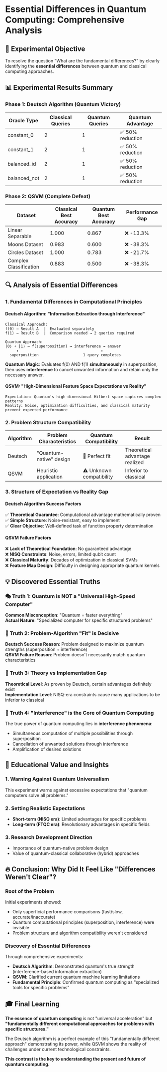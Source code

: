 # Essential Differences in Quantum Computing: Comprehensive Analysis

## 🎯 Experimental Objective
To resolve the question "What are the fundamental differences?" by clearly identifying the **essential differences** between quantum and classical computing approaches.

## 📊 Experimental Results Summary

### Phase 1: Deutsch Algorithm (Quantum Victory)
| Oracle Type | Classical Queries | Quantum Queries | Quantum Advantage |
|-------------|------------------|-----------------|-------------------|
| constant_0  | 2                | 1               | ✅ 50% reduction   |
| constant_1  | 2                | 1               | ✅ 50% reduction   |
| balanced_id | 2                | 1               | ✅ 50% reduction   |
| balanced_not| 2                | 1               | ✅ 50% reduction   |

### Phase 2: QSVM (Complete Defeat)
| Dataset | Classical Best Accuracy | Quantum Best Accuracy | Performance Gap |
|---------|------------------------|----------------------|----------------|
| Linear Separable | 1.000 | 0.867 | ❌ -13.3% |
| Moons Dataset | 0.983 | 0.600 | ❌ -38.3% |
| Circles Dataset | 1.000 | 0.783 | ❌ -21.7% |
| Complex Classification | 0.883 | 0.500 | ❌ -38.3% |

## 🔍 Analysis of Essential Differences

### 1. **Fundamental Differences in Computational Principles**

#### Deutsch Algorithm: "Information Extraction through Interference"
```
Classical Approach:
f(0) → Result A  |  Evaluated separately
f(1) → Result B  |  Comparison needed → 2 queries required

Quantum Approach:
|0⟩ + |1⟩ → f(superposition) → interference → answer
     ↑                                     ↑
  superposition                    1 query completes
```

**Quantum Magic**: Evaluates f(0) AND f(1) **simultaneously** in superposition, then uses **interference** to cancel unwanted information and retain only the necessary answer.

#### QSVM: "High-Dimensional Feature Space Expectations vs Reality"
```
Expectation: Quantum's high-dimensional Hilbert space captures complex patterns
Reality: Noise, optimization difficulties, and classical maturity prevent expected performance
```

### 2. **Problem Structure Compatibility**

| Algorithm | Problem Characteristics | Quantum Compatibility | Result |
|-----------|------------------------|---------------------|--------|
| Deutsch | "Quantum-native" design | 🌟 Perfect fit | Theoretical advantage realized |
| QSVM | Heuristic application | ⚠️ Unknown compatibility | Inferior to classical |

### 3. **Structure of Expectation vs Reality Gap**

#### Deutsch Algorithm Success Factors
✅ **Theoretical Guarantee**: Computational advantage mathematically proven  
✅ **Simple Structure**: Noise-resistant, easy to implement  
✅ **Clear Objective**: Well-defined task of function property determination  

#### QSVM Failure Factors
❌ **Lack of Theoretical Foundation**: No guaranteed advantage  
❌ **NISQ Constraints**: Noise, errors, limited qubit count  
❌ **Classical Maturity**: Decades of optimization in classical SVMs  
❌ **Feature Map Design**: Difficulty in designing appropriate quantum kernels  

## 💡 Discovered Essential Truths

### 🎭 Truth 1: Quantum is NOT a "Universal High-Speed Computer"
**Common Misconception**: "Quantum = faster everything"  
**Actual Nature**: "Specialized computer for specific structured problems"

### 🎯 Truth 2: Problem-Algorithm "Fit" is Decisive
**Deutsch Success Reason**: Problem designed to maximize quantum strengths (superposition + interference)  
**QSVM Failure Reason**: Problem doesn't necessarily match quantum characteristics

### 🔬 Truth 3: Theory vs Implementation Gap
**Theoretical Level**: As proven by Deutsch, certain advantages definitely exist  
**Implementation Level**: NISQ-era constraints cause many applications to be inferior to classical

### 🎪 Truth 4: "Interference" is the Core of Quantum Computing
The true power of quantum computing lies in **interference phenomena**:
- Simultaneous computation of multiple possibilities through superposition
- Cancellation of unwanted solutions through interference
- Amplification of desired solutions

## 🚀 Educational Value and Insights

### 1. **Warning Against Quantum Universalism**
This experiment warns against excessive expectations that "quantum computers solve all problems."

### 2. **Setting Realistic Expectations**
- **Short-term (NISQ era)**: Limited advantages for specific problems
- **Long-term (FTQC era)**: Revolutionary advantages in specific fields

### 3. **Research Development Direction**
- Importance of quantum-native problem design
- Value of quantum-classical collaborative (hybrid) approaches

## 🔥 Conclusion: Why Did It Feel Like "Differences Weren't Clear"?

### Root of the Problem
Initial experiments showed:
- Only superficial performance comparisons (fast/slow, accurate/inaccurate)
- Quantum computational principles (superposition, interference) were invisible
- Problem structure and algorithm compatibility weren't considered

### Discovery of Essential Differences
Through comprehensive experiments:
- **Deutsch Algorithm**: Demonstrated quantum's true strength (interference-based information extraction)
- **QSVM**: Clarified current quantum machine learning limitations
- **Fundamental Principle**: Confirmed quantum computing as "specialized tools for specific problems"

## 🎓 Final Learning

**The essence of quantum computing** is not "universal acceleration" but **"fundamentally different computational approaches for problems with specific structures."**

The Deutsch algorithm is a perfect example of this "fundamentally different approach" demonstrating its power, while QSVM shows the reality of challenges under current technological constraints.

**This contrast is the key to understanding the present and future of quantum computing.**